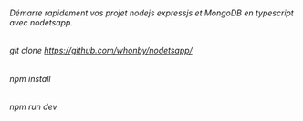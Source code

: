 ###### Démarre rapidement vos projet nodejs expressjs et MongoDB en typescript avec nodetsapp. 
###### git clone https://github.com/whonby/nodetsapp/
###### npm install
###### npm run dev

